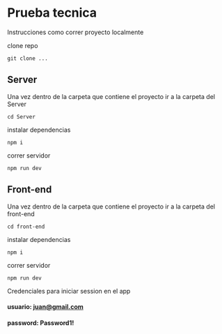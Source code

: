 # Prueba tecnica

Instrucciones como correr proyecto localmente

clone repo

```
git clone ...
```

## Server

Una vez dentro de la carpeta que contiene el proyecto
ir a la carpeta del Server

```
cd Server
```

instalar dependencias

```
npm i
```

correr servidor

```
npm run dev
```

## Front-end

Una vez dentro de la carpeta que contiene el proyecto
ir a la carpeta del front-end

```
cd front-end
```

instalar dependencias

```
npm i
```

correr servidor

```
npm run dev
```

Credenciales para iniciar session en el app

#### usuario: juan@gmail.com

#### password: Password1!
